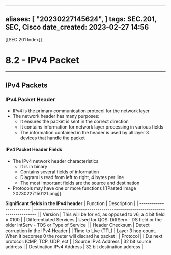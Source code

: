 
---
aliases: [ "20230227145624",  ]
tags: SEC.201, SEC, Cisco
date_created: 2023-02-27 14:56
---
[[SEC.201 Index]]
# 8.2 - IPv4 Packet
---
## IPv4 Packets
### IPv4 Packet Header
- IPv4 is the primary communication protocol for the network layer
- The network header has many purposes:
	- It ensures the packet is sent in the correct direction
	- It contains information for network layer processing in various fields
	- The information contained in the header is used by all layer 3 devices that handle the packet

#### IPv4 Packet Header Fields
- The IPv4 network header characteristics
	- It is in binary
	- Contains several fields of information
	- Diagram is read from left to right, 4 bytes per line
	- The most important fields are the source and destination
- Protocols may have one or more functions
![[Pasted image 20230227150121.png]]

**Significant fields in the IPv4 header**
| Function                 | Description                                                                     |
| ------------------------ | ------------------------------------------------------------------------------- |
| Version                  | This will be for v4, as opposed to v6, a 4 bit field = 0100                     |
| Differentiated Services  | Used for QOS: DiffServ - DS field or the older IntServ - TOS or Type of Service |
| Header Checksum          | Detect corruption in the IPv4 Header                                            |
| Time to Live (TTL)       | Layer 3 hop count. When it becomes 0 the router will discard he packet          |
| Protocol                 | I.D.s next protocol: ICMP, TCP, UDP, ect                                        |
| Source IPv4 Address      | 32 bit source address                                                           |
| Destination IPv4 Address | 32 bit destination address                                                                                |

